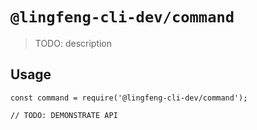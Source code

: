 # `@lingfeng-cli-dev/command`

> TODO: description

## Usage

```
const command = require('@lingfeng-cli-dev/command');

// TODO: DEMONSTRATE API
```
